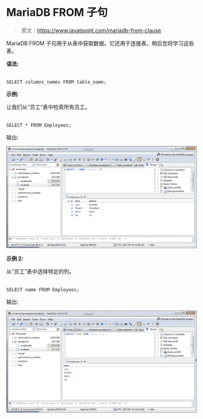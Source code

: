 # MariaDB FROM 子句

> 原文：<https://www.javatpoint.com/mariadb-from-clause>

MariaDB FROM 子句用于从表中获取数据。它还用于连接表，稍后您将学习这些表。

**语法:**

```

SELECT columns_names FROM table_name; 

```

**示例:**

让我们从“员工”表中检索所有员工。

```

SELECT * FROM Employees; 

```

输出:

![Mariadb From clause 1](img/18a08f05be37d782b16ac1c84a315695.png)

**示例 2:**

从“员工”表中选择特定的列。

```

SELECT name FROM Employees; 

```

输出:

![Mariadb From clause 2](img/eb4763a525583c1f8d95383a7b7d40ee.png)